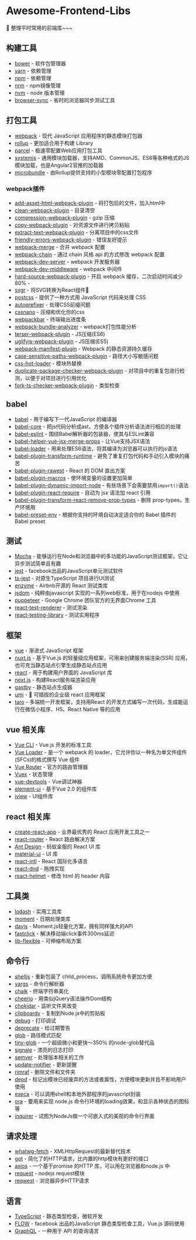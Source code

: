 # Awesome-Frontend-Libs
🎉 整理平时常用的前端库~~~

## 构建工具

*   [bower](https://github.com/bower/bower) - 软件包管理器
*   [yarn](https://yarnpkg.com/lang/zh-hans) - 依赖管理
*   [npm](https://www.npmjs.cn) - 依赖管理
*   [nrm](https://github.com/Pana/nrm) - npm镜像管理
*   [nvm](https://github.com/Pana/nrm) - node 版本管理
*   [browser-sync](http://browsersync.cn/) - 省时的浏览器同步测试工具

## 打包工具

*   [webpack](https://webpack.docschina.org) - 现代 JavaScript 应用程序的静态模块打包器
*   [rollup](https://www.rollupjs.com/guide/zh) - 更加适合用于构建 Library
*   [parcel](https://zh.parceljs.org) - 极速零配置Web应用打包工具
*   [systemjs](https://github.com/systemjs/systemjs) - 通用模块加载器，支持AMD、CommonJS、ES6等各种格式的JS模块加载，也是Angular2官推的加载器
*   [microbundle](https://github.com/developit/microbundle) - 由Rollup提供支持的小型模块零配置打包程序

### webpack插件

*   [add-asset-html-webpack-plugin](https://github.com/SimenB/add-asset-html-webpack-plugin) - 将打包后的文件，加入html中
*   [clean-webpack-plugin](https://github.com/johnagan/clean-webpack-plugin) - 目录清空
*   [compression-webpack-plugin](https://github.com/webpack-contrib/compression-webpack-plugin) - gzip 压缩
*   [copy-webpack-plugin](https://github.com/webpack-contrib/copy-webpack-plugin) - 对资源文件进行拷贝粘贴
*   [extract-text-webpack-plugin](https://github.com/webpack-contrib/extract-text-webpack-plugin) - 分离项目中的css文件
*   [friendly-errors-webpack-plugin](https://github.com/geowarin/friendly-errors-webpack-plugin) - 错误友好提示
*   [webpack-merge](https://github.com/survivejs/webpack-merge) - 合并 webpack 配置
*   [webpack-chain](https://github.com/neutrinojs/webpack-chain) - 通过 chain 风格 api 的方式修改 webpack 配置
*   [webpack-dev-server](https://github.com/webpack/webpack-dev-server) - webpack 开发服务器
*   [webpack-dev-middleware](https://github.com/webpack/webpack-dev-middleware) - webpack 中间件
*   [hard-source-webpack-plugin](https://github.com/mzgoddard/hard-source-webpack-plugin) - 开启 webpack 缓存，二次启动时间减少 80% -
*   [svgr](https://github.com/smooth-code/svgr) - 将SVG转换为React组件🦁
*   [postcss](https://github.com/postcss/postcss) - 提供了一种方式用 JavaScript 代码来处理 CSS
*   [autoprefixer](https://github.com/postcss/autoprefixer) - 处理CSS前缀问题
*   [cssnano](https://github.com/cssnano/cssnano) - 压缩和优化你的css
*   [webpackbar](https://github.com/nuxt/webpackbar) - 终端输出进度条
*   [webpack-bundle-analyzer](https://github.com/webpack-contrib/webpack-bundle-analyzer) - webpack打包性能分析
*   [terser-webpack-plugin](https://github.com/webpack-contrib/terser-webpack-plugin) - JS压缩(ES6)
*   [uglifyjs-webpack-plugin](https://github.com/webpack-contrib/uglifyjs-webpack-plugin) - JS压缩(ES5)
*   [webpack-manifest-plugin](https://github.com/danethurber/webpack-manifest-plugin) - Webpack 的静态资源持久缓存
*   [case-sensitive-paths-webpack-plugin](https://github.com/Urthen/case-sensitive-paths-webpack-plugin) - 路径大小写敏感问题
*   [css-hot-loader](https://github.com/shepherdwind/css-hot-loader) - 模块热替换
*   [duplicate-package-checker-webpack-plugin](https://github.com/darrenscerri/duplicate-package-checker-webpack-plugin) - 对项目中的重复包进行检测，以便于对项目进行引用优化
*   [fork-ts-checker-webpack-plugin](https://github.com/Realytics/fork-ts-checker-webpack-plugin) - 类型检查

## babel

*   [babel](https://www.babeljs.cn) - 用于编写下一代JavaScript 的编译器
*   [babel-core](https://github.com/babel/babel/tree/master/packages/babel-core) - 把js代码分析成ast，方便各个插件分析语法进行相应的处理
*   [babel-eslint](https://github.com/babel/babel-eslint) - 围绕Babel解析器的包装器，使其与ESLint兼容
*   [babel-helper-vue-jsx-merge-props](https://github.com/vuejs/babel-helper-vue-jsx-merge-props) - 让Vue支持JSX语法
*   [babel-loader](https://github.com/babel/babel-loader) - 用来处理ES6语法，将其编译为浏览器可以执行的js语法
*   [babel-plugin-transform-runtime](https://www.babeljs.cn/docs/plugins/transform-runtime) - 避免了重复打包代码和手动引入模块的痛苦
*   [babel-plugin-rawest](https://github.com/sokra/rawact) - React 的 DOM 直出方案
*   [babel-plugin-macros](https://github.com/kentcdodds/babel-plugin-macros) - 使环境变量的设置更加简单
*   [babel-plugin-dynamic-import-node](https://github.com/airbnb/babel-plugin-dynamic-import-node) - 有些场景下会需要禁用`import()`语法
*   [babel-plugin-react-require](https://github.com/vslinko/babel-plugin-react-require) - 自动为 jsx 语法加 react 引用
*   [babel-plugin-transform-react-remove-prop-types](https://github.com/oliviertassinari/babel-plugin-transform-react-remove-prop-types) - 删除 prop-types，生产环境用
*   [babel-preset-env](https://babeljs.io/docs/en/babel-preset-env) - 根据你支持的环境自动决定适合你的 Babel 插件的 Babel preset

## 测试

*   [Mocha](https://github.com/mochajs/mocha) - 能够运行在Node和浏览器中的多功能的JavaScript测试框架，它让异步测试简单且有趣
*   [jest](https://github.com/facebook/jest) - facebook出品的JavaScript单元测试软件
*   [ts-jest](https://github.com/kulshekhar/ts-jest) - 对原生TypeScript 项目进行UI测试
*   [enzyme](https://github.com/airbnb/enzyme) - Airbnb开源的 React 测试类库
*   [jsdom](https://github.com/jsdom/jsdom) - 纯粹由javascript 实现的一系列web标准，用于在nodejs 中使用
*   [puppeteer](https://github.com/GoogleChrome/puppeteer) - Google Chrome 团队官方的无界面Chrome 工具
*   [react-test-renderer](https://github.com/facebook/react/tree/master/packages/react-test-renderer) - 测试渲染
*   [react-testing-library](https://github.com/kentcdodds/react-testing-library) - 测试实用程序

## 框架

*   [vue](https://cn.vuejs.org) - 渐进式 JavaScript 框架
*   [nuxt.js](https://zh.nuxtjs.org) - 基于Vue.js 的轻量级应用框架，可用来创建服务端渲染(SSR) 应用，也可充当静态站点引擎生成静态站点应用
*   [react](https://react.docschina.org) - 用于构建用户界面的 JavaScript 库
*   [next.js](https://github.com/zeit/next.js) - 构建React服务端渲染应用
*   [gastby](https://github.com/gatsbyjs/gatsby) - 静态站点生成器
*   [umi](https://umijs.org/zh) - 🌋 可插拔的企业级 react 应用框架
*   [taro](https://nervjs.github.io/taro) - 多端统一开发框架，支持用React 的开发方式编写一次代码，生成能运行在微信小程序、H5、React Native 等的应用

## vue 相关库

*   [Vue CLI](https://cli.vuejs.org/zh) - Vue.js 开发的标准工具
*   [Vue Loader](https://vue-loader.vuejs.org/zh/) - 是一个 webpack 的 loader，它允许你以一种名为单文件组件 (SFCs)的格式撰写 Vue 组件
*   [Vue Router](https://router.vuejs.org/zh) - 官方的路由管理器
*   [Vuex](https://vuex.vuejs.org/zh) - 状态管理
*   [vue-devtools](https://github.com/vuejs/vue-devtools) - Vue调试神器
*   [element-ui](http://element-cn.eleme.io/#/zh-CN) - 基于Vue 2.0 的组件库
*   [iview](https://www.iviewui.com) - UI组件库

## react 相关库

*   [create-react-app](https://github.com/facebook/create-react-app) - 业界最优秀的 React 应用开发工具之一
*   [react-router](http://react-guide.github.io/react-router-cn/) - React 路由解决方案
*   [Ant Design](https://ant.design/index-cn) - 蚂蚁金服的 React UI 库
*   [material-ui](https://www.mdui.org/design/) - UI 库
*   [react-intl](https://github.com/yahoo/react-intl) - React 国际化多语言
*   [react-dnd](https://github.com/react-dnd/react-dnd) - 拖拽实现
*   [react-helmet](https://github.com/nfl/react-helmet) - 修改 html 的 header 内容

## 工具类

*   [lodash](https://www.lodashjs.com) - 实用工具库
*   [moment](http://momentjs.cn) - 日期处理类库
*   [dayjs](https://github.com/iamkun/dayjs) - Moment.js轻量化方案，拥有同样强大的API
*   [fastclick](https://github.com/ftlabs/fastclick) - 解决移动端click事件300ms延迟
*   [lib-flexible](https://github.com/amfe/lib-flexible) - 可伸缩布局方案

## 命令行

*   [shelljs](https://github.com/shelljs/shelljs) - 重新包装了 child_process，调用系统命令更加方便
*   [yargs](https://github.com/yargs/yargs) - 命令行解析器
*   [chalk](https://github.com/chalk/chalk) - 终端字符串美化
*   [cheerio](https://github.com/cheeriojs/cheerio) - 用类似jQuery语法操作Dom结构
*   [chokidar](https://github.com/paulmillr/chokidar) - 监听文件夹改变
*   [clipboardy](https://github.com/sindresorhus/clipboardy) - 复制到Node.js中的剪贴板
*   [debug](https://github.com/visionmedia/debug) - 打印调试
*   [deprecate](https://github.com/brianc/node-deprecate) - 给过期警告
*   [glob](https://github.com/isaacs/node-glob) - 路径模式匹配
*   [tiny-glob](https://github.com/terkelg/tiny-glob) - 一个超级微小和更快〜350％ 的node-glob替代品
*   [signale](https://github.com/klaussinani/signale) - 漂亮的日志打印
*   [semver](https://github.com/npm/node-semver) - 处理版本相关的工作
*   [update-notifier](https://github.com/yeoman/update-notifier) - 更新提醒
*   [rimraf](https://github.com/isaacs/rimraf) - 删除文件和文件夹
*   [depd](https://github.com/dougwilson/nodejs-depd) - 标记出模块已经废弃的方法或者属性，方便模块更新并且不影响用户使用
*   [execa](https://github.com/sindresorhus/execa) - 可以调用shell和本地外部程序的javascript封装
*   [ora](https://github.com/sindresorhus/ora) - 要用来实现 node.js 命令行环境的loading效果，和显示各种状态的图标等
*   [inquirer](https://github.com/SBoudrias/Inquirer.js) - 试图为NodeJs做一个可嵌入式的美观的命令行界面

## 请求处理

*   [whatwg-fetch](https://github.com/whatwg/fetch) - XMLHttpRequest的最新替代技术
*   [got](https://github.com/sindresorhus/got) - 简化了的HTTP请求，比内置的http模块有更好的接口
*   [axios](https://github.com/axios/axios) - 一个基于promise 的HTTP 库，可以用在浏览器和node.js 中
*   [request](https://github.com/request/request) - nodejs request模块
*   [reqwest](https://github.com/ded/reqwest) - 浏览器异步HTTP请求

## 语言

*   [TypeScript](https://www.tslang.cn/docs/home.html) - 静态类型检查，微软开发
*   [FLOW](https://flow.org) - facebook 出品的JavaScript 静态类型检查工具，Vue.js 源码使用
*   [GraphQL](https://graphql.cn) - 一种用于 API 的查询语言

